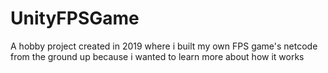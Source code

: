 # UnityFPSGame
A hobby project created in 2019 where i built my own FPS game's netcode from the ground up because i wanted to learn more about how it works
